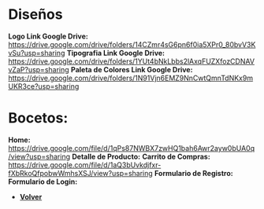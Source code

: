 # Diseños

**Logo Link Google Drive:** https://drive.google.com/drive/folders/14CZmr4sG6pn6f0ia5XPr0_80bvV3KvSu?usp=sharing
**Tipografia Link Google Drive:** https://drive.google.com/drive/folders/1YUt4bNkLbbs2lAxqFUZXfozCDNAVvZaP?usp=sharing
**Paleta de Colores Link Google Drive:** https://drive.google.com/drive/folders/1N91Vjn6EMZ9NnCwtQmnTdNKx9mUKR3ce?usp=sharing

# Bocetos:

**Home:** https://drive.google.com/file/d/1qPs87NWBX7zwHQ1bah6Awr2ayw0bUA0q/view?usp=sharing
**Detalle de Producto:**
**Carrito de Compras:** https://drive.google.com/file/d/1aQ3bUvkdjfxr-fXbRkoQfpobwWmhsXSJ/view?usp=sharing
**Formulario de Registro:**
**Formulario de Login:**


+ [**Volver**](../README.md)
